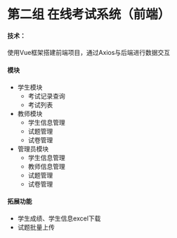 # 第二组 在线考试系统（前端）

#### 技术：
使用Vue框架搭建前端项目，通过Axios与后端进行数据交互

#### 模块
+ 学生模块
	+ 考试记录查询
    + 考试列表
+ 教师模块
    + 学生信息管理
    + 试题管理
    + 试卷管理
+ 管理员模块
    * 学生信息管理
    * 教师信息管理
    * 试题管理
    * 试卷管理

#### 拓展功能

+ 学生成绩、学生信息excel下载
+ 试题批量上传
